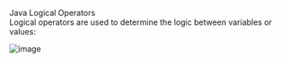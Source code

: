 
Java Logical Operators<br>
Logical operators are used to determine the logic between variables or values:<br>

![image](https://github.com/monukumar98/Crux-NP-JUN23/assets/47425081/2b26b105-12a6-44d9-8fff-28926d152051)
